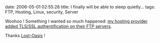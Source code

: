 date: 2006-05-01 02:55:28
title: I finally will be able to sleep quietly...
tags: FTP, Hosting, Linux, security, Server

Woohoo ! Something I wanted so much happened: [my hosting provider added TLS/SSL authentification on their FTP servers](http://news.lost-oasis.net/article.php?id=1121&group=oasis.lost.support#1121).

Thanks [Lost-Oasis](http://www.lost-oasis.fr) !
